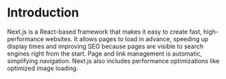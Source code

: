# Introduction

Next.js is a React-based framework that makes it easy to create fast, high-performance websites. It allows pages to load in advance, speeding up display times and improving SEO because pages are visible to search engines right from the start. Page and link management is automatic, simplifying navigation. Next.js also includes performance optimizations like optimized image loading.